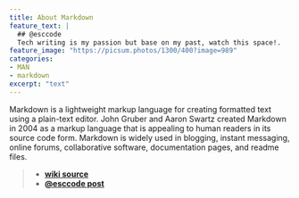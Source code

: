 ```yaml
---
title: About Markdown
feature_text: |
  ## @esccode
  Tech writing is my passion but base on my past, watch this space!.
feature_image: "https://picsum.photos/1300/400?image=989"
categories:
- MAN
- markdown
excerpt: "text"
---
```


Markdown is a lightweight markup language for creating formatted text using a plain-text editor. John Gruber and Aaron Swartz created Markdown in 2004 as a markup language that is appealing to human readers in its source code form. Markdown is widely used in blogging, instant messaging, online forums, collaborative software, documentation pages, and readme files.  
>* **[wiki source](https://en.wikipedia.org/wiki/Markdown)** 
>* **[@esccode post](_posts/2023-01-24-markdown.md)**

